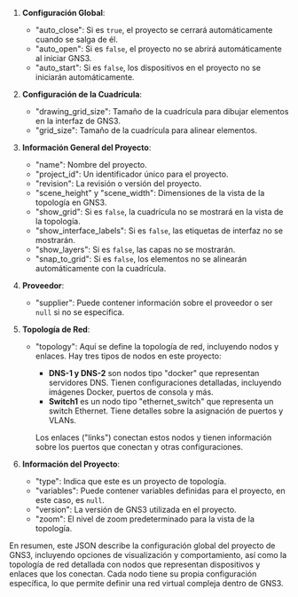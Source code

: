 1. **Configuración Global**:
   - "auto_close": Si es `true`, el proyecto se cerrará automáticamente cuando se salga de él.
   - "auto_open": Si es `false`, el proyecto no se abrirá automáticamente al iniciar GNS3.
   - "auto_start": Si es `false`, los dispositivos en el proyecto no se iniciarán automáticamente.

2. **Configuración de la Cuadrícula**:
   - "drawing_grid_size": Tamaño de la cuadrícula para dibujar elementos en la interfaz de GNS3.
   - "grid_size": Tamaño de la cuadrícula para alinear elementos.

3. **Información General del Proyecto**:
   - "name": Nombre del proyecto.
   - "project_id": Un identificador único para el proyecto.
   - "revision": La revisión o versión del proyecto. 
   - "scene_height" y "scene_width": Dimensiones de la vista de la topología en GNS3.
   - "show_grid": Si es `false`, la cuadrícula no se mostrará en la vista de la topología.
   - "show_interface_labels": Si es `false`, las etiquetas de interfaz no se mostrarán.
   - "show_layers": Si es `false`, las capas no se mostrarán.
   - "snap_to_grid": Si es `false`, los elementos no se alinearán automáticamente con la cuadrícula.

4. **Proveedor**:
   - "supplier": Puede contener información sobre el proveedor o ser `null` si no se especifica.

5. **Topología de Red**:
   - "topology": Aquí se define la topología de red, incluyendo nodos y enlaces. Hay tres tipos de nodos en este proyecto:

     - **DNS-1 y DNS-2** son nodos tipo "docker" que representan servidores DNS. Tienen configuraciones detalladas, incluyendo imágenes Docker, puertos de consola y más.
     - **Switch1** es un nodo tipo "ethernet_switch" que representa un switch Ethernet. Tiene detalles sobre la asignación de puertos y VLANs.

     Los enlaces ("links") conectan estos nodos y tienen información sobre los puertos que conectan y otras configuraciones.

6. **Información del Proyecto**:
   - "type": Indica que este es un proyecto de topología.
   - "variables": Puede contener variables definidas para el proyecto, en este caso, es `null`.
   - "version": La versión de GNS3 utilizada en el proyecto.
   - "zoom": El nivel de zoom predeterminado para la vista de la topología.

En resumen, este JSON describe la configuración global del proyecto de GNS3, incluyendo opciones de visualización y comportamiento, así como la topología de red detallada con nodos que representan dispositivos y enlaces que los conectan. Cada nodo tiene su propia configuración específica, lo que permite definir una red virtual compleja dentro de GNS3.
